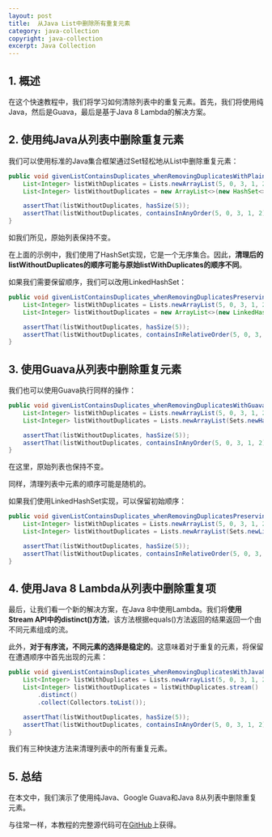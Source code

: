 ```yaml
---
layout: post
title:  从Java List中删除所有重复元素
category: java-collection
copyright: java-collection
excerpt: Java Collection
---
```


## 1. 概述

在这个快速教程中，我们将学习如何清除列表中的重复元素。首先，我们将使用纯Java，然后是Guava，最后是基于Java 8 Lambda的解决方案。

## 2. 使用纯Java从列表中删除重复元素

我们可以使用标准的Java集合框架通过Set轻松地从List中删除重复元素：

```java
public void givenListContainsDuplicates_whenRemovingDuplicatesWithPlainJava_thenCorrect() {
    List<Integer> listWithDuplicates = Lists.newArrayList(5, 0, 3, 1, 2, 3, 0, 0);
    List<Integer> listWithoutDuplicates = new ArrayList<>(new HashSet<>(listWithDuplicates));

    assertThat(listWithoutDuplicates, hasSize(5));
    assertThat(listWithoutDuplicates, containsInAnyOrder(5, 0, 3, 1, 2));
}
```

如我们所见，原始列表保持不变。

在上面的示例中，我们使用了HashSet实现，它是一个无序集合。因此，**清理后的listWithoutDuplicates的顺序可能与原始listWithDuplicates的顺序不同**。

如果我们需要保留顺序，我们可以改用LinkedHashSet：

```java
public void givenListContainsDuplicates_whenRemovingDuplicatesPreservingOrderWithPlainJava_thenCorrect() {
    List<Integer> listWithDuplicates = Lists.newArrayList(5, 0, 3, 1, 2, 3, 0, 0);
    List<Integer> listWithoutDuplicates = new ArrayList<>(new LinkedHashSet<>(listWithDuplicates));

    assertThat(listWithoutDuplicates, hasSize(5));
    assertThat(listWithoutDuplicates, containsInRelativeOrder(5, 0, 3, 1, 2));
}
```

## 3. 使用Guava从列表中删除重复元素

我们也可以使用Guava执行同样的操作：

```java
public void givenListContainsDuplicates_whenRemovingDuplicatesWithGuava_thenCorrect() {
    List<Integer> listWithDuplicates = Lists.newArrayList(5, 0, 3, 1, 2, 3, 0, 0);
    List<Integer> listWithoutDuplicates = Lists.newArrayList(Sets.newHashSet(listWithDuplicates));

    assertThat(listWithoutDuplicates, hasSize(5));
    assertThat(listWithoutDuplicates, containsInAnyOrder(5, 0, 3, 1, 2));
}
```

在这里，原始列表也保持不变。

同样，清理列表中元素的顺序可能是随机的。

如果我们使用LinkedHashSet实现，可以保留初始顺序：

```java
public void givenListContainsDuplicates_whenRemovingDuplicatesPreservingOrderWithGuava_thenCorrect() {
    List<Integer> listWithDuplicates = Lists.newArrayList(5, 0, 3, 1, 2, 3, 0, 0);
    List<Integer> listWithoutDuplicates = Lists.newArrayList(Sets.newLinkedHashSet(listWithDuplicates));

    assertThat(listWithoutDuplicates, hasSize(5));
    assertThat(listWithoutDuplicates, containsInRelativeOrder(5, 0, 3, 1, 2));
}
```

## 4. 使用Java 8 Lambda从列表中删除重复项

最后，让我们看一个新的解决方案，在Java 8中使用Lambda。我们将**使用Stream API中的distinct()方法**，该方法根据equals()方法返回的结果返回一个由不同元素组成的流。

此外，**对于有序流，不同元素的选择是稳定的**。这意味着对于重复的元素，将保留在遭遇顺序中首先出现的元素：

```java
public void givenListContainsDuplicates_whenRemovingDuplicatesWithJava8_thenCorrect() {
    List<Integer> listWithDuplicates = Lists.newArrayList(5, 0, 3, 1, 2, 3, 0, 0);
    List<Integer> listWithoutDuplicates = listWithDuplicates.stream()
        .distinct()
        .collect(Collectors.toList());

    assertThat(listWithoutDuplicates, hasSize(5));
    assertThat(listWithoutDuplicates, containsInAnyOrder(5, 0, 3, 1, 2));
}
```

我们有三种快速方法来清理列表中的所有重复元素。

## 5. 总结

在本文中，我们演示了使用纯Java、Google Guava和Java 8从列表中删除重复元素。

与往常一样，本教程的完整源代码可在[GitHub](https://github.com/tuyucheng7/taketoday-tutorial4j/tree/master/java-core-modules/java-collections-list-1)上获得。
